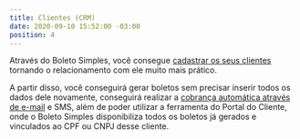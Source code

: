 ```yaml
---
title: Clientes (CRM)
date: 2020-09-10 15:52:00 -03:00
position: 4
---
```


Através do Boleto Simples, você consegue [cadastrar os seus clientes](https://features.boletosimples.com.br/crm/cadastro-de-clientes/) tornando o relacionamento com ele muito mais prático.

A partir disso, você conseguirá gerar boletos sem precisar inserir todos os dados dele novamente, conseguirá realizar a [cobrança automática através de e-mail](https://features.boletosimples.com.br/email/automacao-por-eventos/) e SMS, além de poder utilizar a ferramenta do Portal do Cliente, onde o Boleto Simples disponibiliza todos os boletos já gerados e vinculados ao CPF ou CNPJ desse cliente.